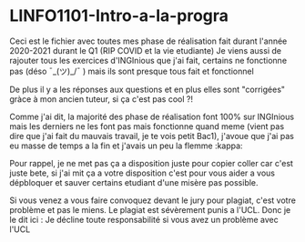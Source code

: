 # LINFO1101-Intro-a-la-progra

Ceci est le fichier avec toutes mes phase de réalisation fait durant l'année 2020-2021 durant le Q1 (RIP COVID et la vie etudiante)
Je viens aussi de rajouter tous les exercices d'INGInious que j'ai fait, certains ne fonctionne pas (déso ¯\_(ツ)_/¯ ) mais ils sont presque tous fait et fonctionnel

De plus il y a les réponses aux questions et en plus elles sont "corrigées" gràce à mon ancien tuteur, si ça c'est pas cool ?!

Comme j'ai dit, la majorité des phase de réalisation font 100% sur INGInious mais les derniers ne les font pas mais fonctionne quand meme (vient pas dire que j'ai fait du mauvais travail, je te vois petit Bac1), j'avoue que j'ai pas eu masse de temps a la fin et j'avais un peu la flemme :kappa:

Pour rappel, je ne met pas ça a disposition juste pour copier coller car c'est juste bete, si j'ai mit ça a votre disposition c'est pour vous aider a vous dépbloquer et sauver certains etudiant d'une misère pas possible.

Si vous venez a vous faire convoquez devant le jury pour plagiat, c'est votre problème et pas le miens. Le plagiat est sévèrement punis a l'UCL.
Donc je le dit ici : Je décline toute responsabilité si vous avez un problème avec l'UCL


